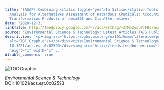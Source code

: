 ```yaml
---
title: '[ASAP] Combining <italic toggle="yes">In Silico</italic> Tools with Multicriteria
  Analysis for Alternatives Assessment of Hazardous Chemicals: Accounting for the
  Transformation Products of decaBDE and Its Alternatives'
date: '2020-12-31'
linkTitle: http://feedproxy.google.com/~r/acs/esthag/~3/Mb2yquYcF8s/acs.est.0c02593
source: 'Environmental Science & Technology: Latest Articles (ACS Publications)'
description: '<p><img src="https://pubs.acs.org/na101/home/literatum/publisher/achs/journals/content/esthag/0/esthag.ahead-of-print/acs.est.0c02593/20201231/images/medium/es0c02593_0006.gif"
  alt="TOC Graphic"/></p><div><cite>Environmental Science & Technology</cite></div><div>DOI:
  10.1021/acs.est.0c02593</div><img src="http://feeds.feedburner.com/~r/acs/esthag/~4/Mb2yquYcF8s"
  height="1" width="1" ...'
disable_comments: true
---
```

<p><img src="https://pubs.acs.org/na101/home/literatum/publisher/achs/journals/content/esthag/0/esthag.ahead-of-print/acs.est.0c02593/20201231/images/medium/es0c02593_0006.gif" alt="TOC Graphic"/></p><div><cite>Environmental Science & Technology</cite></div><div>DOI: 10.1021/acs.est.0c02593</div><img src="http://feeds.feedburner.com/~r/acs/esthag/~4/Mb2yquYcF8s" height="1" width="1" ...